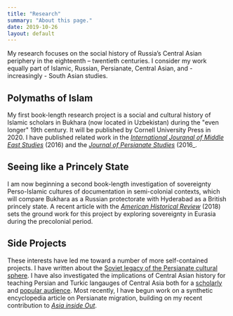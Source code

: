 ```yaml
---
title: "Research"
summary: "About this page."
date: 2019-10-26
layout: default
---
```


My research focuses on the social history of Russia’s Central Asian periphery in the eighteenth – twentieth centuries. I consider my work equally part of Islamic, Russian, Persianate, Central Asian, and - increasingly - South Asian studies.

## Polymaths of Islam
My first book-length research project is a social and cultural history of Islamic scholars in Bukhara (now located in Uzbekistan) during the "even longer" 19th century. It will be published by Cornell University Press in 2020. I have published related work in the [*International Jouranal of Middle East Studies*](https://www.academia.edu/26854228/Nadir_Shahs_Peculiar_Central_Asian_Legacy_Empire_Conversion_Narratives_and_the_Rise_of_New_Scholarly_Dynasties) (2016) and the [*Journal of Persianate Studies*](https://www.academia.edu/17884935/Enemies_beyond_the_Red_Sands_The_Bukhara-Khiva_Dynamic_as_Mediated_by_Textual_Genre) (2016_.

## Seeing like a Princely State
I am now beginning a second book-length investigation of sovereignty Perso-Islamic cultures of documentation in semi-colonial contexts, which will compare Bukhara as a Russian protectorate with Hyderabad as a British princely state. A recent article with the [*American Historical Review*](https://www.academia.edu/36900273/Written_into_Submission_Reassessing_Sovereignty_through_a_Forgotten_Eurasian_Dynasty) (2018) sets the ground work for this project by exploring sovereignty in Eurasia during the precolonial period.

## Side Projects
These interests have led me toward a number of more self-contained projects. I have written about the [Soviet legacy of the Persianate cultural sphere](https://www.academia.edu/7611983/Soviet_Civilization_through_a_Persian_Lens_Iranian_Intellectuals_Cultural_Diplomacy_and_Socialist_Modernity_1941-1955). I have also investigated the implications of Central Asian history for teaching Persian and Turkic langauges of Central Asia both for a [scholarly](https://www.academia.edu/33025103/Categorically_Misleading_Dialectically_Misconceived_Language_Textbooks_and_Pedagogic_Participation_in_Central_Asian_Nation-building_Projects) and [popular audience](https://eurasianet.org/on-language-the-many-flavors-of-persian-in-eurasia). Most recently, I have begun work on a synthetic encyclopedia article on Persianate migration, building on my recent contribution to [*Asia inside Out*](https://www.hup.harvard.edu/catalog.php?isbn=9780674987630).
